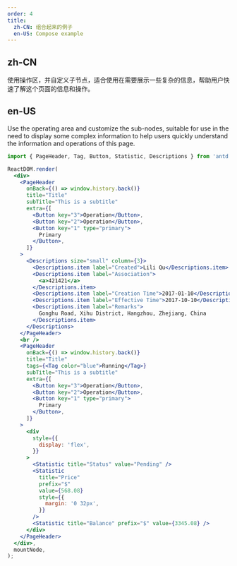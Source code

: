 ```yaml
---
order: 4
title:
  zh-CN: 组合起来的例子
  en-US: Compose example
---
```


## zh-CN

使用操作区，并自定义子节点，适合使用在需要展示一些复杂的信息，帮助用户快速了解这个页面的信息和操作。

## en-US

Use the operating area and customize the sub-nodes, suitable for use in the need to display some complex information to help users quickly understand the information and operations of this page.

```jsx
import { PageHeader, Tag, Button, Statistic, Descriptions } from 'antd';

ReactDOM.render(
  <div>
    <PageHeader
      onBack={() => window.history.back()}
      title="Title"
      subTitle="This is a subtitle"
      extra={[
        <Button key="3">Operation</Button>,
        <Button key="2">Operation</Button>,
        <Button key="1" type="primary">
          Primary
        </Button>,
      ]}
    >
      <Descriptions size="small" column={3}>
        <Descriptions.item label="Created">Lili Qu</Descriptions.item>
        <Descriptions.item label="Association">
          <a>421421</a>
        </Descriptions.item>
        <Descriptions.item label="Creation Time">2017-01-10</Descriptions.item>
        <Descriptions.item label="Effective Time">2017-10-10</Descriptions.item>
        <Descriptions.item label="Remarks">
          Gonghu Road, Xihu District, Hangzhou, Zhejiang, China
        </Descriptions.item>
      </Descriptions>
    </PageHeader>
    <br />
    <PageHeader
      onBack={() => window.history.back()}
      title="Title"
      tags={<Tag color="blue">Running</Tag>}
      subTitle="This is a subtitle"
      extra={[
        <Button key="3">Operation</Button>,
        <Button key="2">Operation</Button>,
        <Button key="1" type="primary">
          Primary
        </Button>,
      ]}
    >
      <div
        style={{
          display: 'flex',
        }}
      >
        <Statistic title="Status" value="Pending" />
        <Statistic
          title="Price"
          prefix="$"
          value={568.08}
          style={{
            margin: '0 32px',
          }}
        />
        <Statistic title="Balance" prefix="$" value={3345.08} />
      </div>
    </PageHeader>
  </div>,
  mountNode,
);
```

<style>
tr:last-child td {
  padding-bottom: 0;
}
</style>
